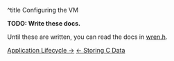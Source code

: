 ^title Configuring the VM

**TODO: Write these docs.**

Until these are written, you can read the docs in [wren.h][].

[wren.h]: https://github.com/munificent/wren/blob/master/src/include/wren.h

<a class="right" href="application-lifecycle.html">Application Lifecycle &rarr;</a>
<a href="storing-c-data.html">&larr; Storing C Data</a>
